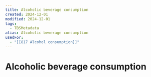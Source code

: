```yaml
---
title: Alcoholic beverage consumption
created: 2024-12-01
modified: 2024-12-01
tags:
  - TBSMetadata
alias: Alcoholic beverage consumption
usedFor:
  - "[[817 Alcohol consumption]]"
---
```

# Alcoholic beverage consumption
